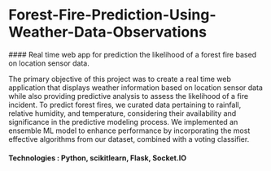 <h1>Forest-Fire-Prediction-Using-Weather-Data-Observations</h1> 
#### Real time web app for prediction the likelihood of a forest fire based on location sensor data.

The primary objective of this project was to create a real time web application that displays weather information based on location sensor data while also providing predictive analysis to assess the likelihood of a fire incident. To predict forest fires, we curated data pertaining to rainfall, relative humidity, and temperature, considering their availability and significance in the predictive modeling process. We implemented an ensemble ML model to enhance performance by incorporating the most effective algorithms from our dataset, combined with a voting classifier.

#### Technologies : Python, scikitlearn, Flask, Socket.IO
